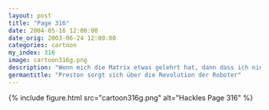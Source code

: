 ```yaml
---
layout: post
title: "Page 316"
date: 2004-05-16 12:00:00
date_orig: 2003-06-24 12:00:00
categories: cartoon
my_index: 316
image: cartoon316g.png
description: "Wenn mich die Matrix etwas gelehrt hat, dann dass ich niemals einem Roboter traue. Ihr Typen wartet doch nur auf die Chance uns Tiere als Energiequelle für euch zu benutzen Mach dich nicht lächerlich. Das zweite Gesetz der Thermodynamik hält solch ein ineffizentes davon ab, jemals eine gute Energiequelle zu sein. Es wäre unlogisch, wenn wir Roboter euch als Energiequelle nutzen würden Oh, okay Wir würden es nur  aus Spaß machen Preston"
germantitle: "Preston sorgt sich über die Revolution der Roboter"
---
```


{% include figure.html src="cartoon316g.png" alt="Hackles Page 316"  %}
